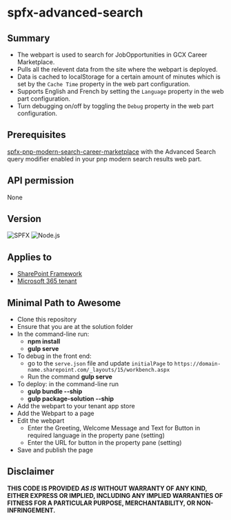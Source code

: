 # spfx-advanced-search

## Summary

- The webpart is used to search for JobOpportunities in GCX Career Marketplace.
- Pulls all the relevent data from the site where the webpart is deployed.
- Data is cached to localStorage for a certain amount of minutes which is set by the `Cache Time` property in the web part configuration.
- Supports English and French by setting the `Language` property in the web part configuration.
- Turn debugging on/off by toggling the `Debug` property in the web part configuration.

## Prerequisites

[spfx-pnp-modern-search-career-marketplace](https://github.com/gcxchange-gcechange/spfx-pnp-modern-search-career-marketplace) with the Advanced Search query modifier enabled in your pnp modern search results web part.

## API permission

None

## Version

![SPFX](https://img.shields.io/badge/SPFX-1.20.0-green.svg)
![Node.js](https://img.shields.io/badge/Node.js-v18.17.1+-green.svg)

## Applies to

- [SharePoint Framework](https://aka.ms/spfx)
- [Microsoft 365 tenant](https://docs.microsoft.com/en-us/sharepoint/dev/spfx/set-up-your-developer-tenant)

## Minimal Path to Awesome

- Clone this repository
- Ensure that you are at the solution folder
- In the command-line run:
  - **npm install**
  - **gulp serve**
- To debug in the front end:
  - go to the `serve.json` file and update `initialPage` to `https://domain-name.sharepoint.com/_layouts/15/workbench.aspx`
  - Run the command **gulp serve**
- To deploy: in the command-line run
  - **gulp bundle --ship**
  - **gulp package-solution --ship**
- Add the webpart to your tenant app store
- Add the Webpart to a page
- Edit the webpart
  - Enter the Greeting, Welcome Message and Text for Button in required language in the property pane (setting)
  - Enter the URL for button in the property pane (setting)
- Save and publish the page

## Disclaimer

**THIS CODE IS PROVIDED *AS IS* WITHOUT WARRANTY OF ANY KIND, EITHER EXPRESS OR IMPLIED, INCLUDING ANY IMPLIED WARRANTIES OF FITNESS FOR A PARTICULAR PURPOSE, MERCHANTABILITY, OR NON-INFRINGEMENT.**
